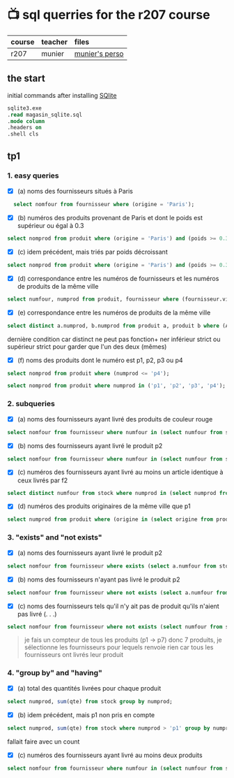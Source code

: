 # :tv: sql querries for the r207 course

| course      | teacher       | files                                                           |
| :---        |    :----      |          :---                                                   |
| r207        | munier        | [munier's perso](https://munier.perso.univ-pau.fr/temp/R207/)   |
 

## the start

initial commands after installing [SQlite](https://www.sqlite.org/download.html)

```sql
sqlite3.exe
.read magasin_sqlite.sql
.mode column
.headers on
.shell cls
```

## tp1

### 1. easy queries

- [x] (a) noms des fournisseurs situés à Paris
```sql
  select nomfour from fournisseur where (origine = 'Paris');
```

- [x] (b) numéros des produits provenant de Paris et dont le poids est supérieur ou égal à 0.3
```sql
select nomprod from produit where (origine = 'Paris') and (poids >= 0.3);
```

- [x] (c) idem précédent, mais triés par poids décroissant
```sql
select nomprod from produit where (origine = 'Paris') and (poids >= 0.3) order by poids desc;
```

- [x] (d) correspondance entre les numéros de fournisseurs et les numéros de produits de la même ville
```sql
select numfour, numprod from produit, fournisseur where (fournisseur.ville = produit.origine);
```

- [x] (e) correspondance entre les numéros de produits de la même ville
```sql
select distinct a.numprod, b.numprod from produit a, produit b where (A.origine = b.origine) and (a.numprod < b.numprod);
```
dernière condition car distinct ne peut pas fonction+
ner
inférieur strict ou supérieur strict pour garder que l'un des deux (mêmes)

- [x] (f) noms des produits dont le numéro est p1, p2, p3 ou p4
```sql
select nomprod from produit where (numprod <= 'p4');
```
```sql
select nomprod from produit where numprod in ('p1', 'p2', 'p3', 'p4');
```

### 2. subqueries

- [x] (a) noms des fournisseurs ayant livré des produits de couleur rouge
```sql
select nomfour from fournisseur where numfour in (select numfour from stock where numprod in (select numprod from produit where (couleur = 'rouge')));
```

- [x] (b) noms des fournisseurs ayant livré le produit p2
```sql
select nomfour from fournisseur where numfour in (select numfour from stock where (numprod = 'p2'));
```

- [x] (c) numéros des fournisseurs ayant livré au moins un article identique à ceux livrés par f2
```sql
select distinct numfour from stock where numprod in (select numprod from stock where (numfour = 'f2'));
```

- [x] (d) numéros des produits originaires de la même ville que p1
```sql
select numprod from produit where (origine in (select origine from produit where (numprod = 'p1')));
```

### 3. "exists" and "not exists"

- [x] (a) noms des fournisseurs ayant livré le produit p2
```sql
select nomfour from fournisseur where exists (select a.numfour from stock a where (numprod = 'p2') and fournisseur.numfour = a.numfour);
```

- [x] (b) noms des fournisseurs n'ayant pas livré le produit p2
```sql
select nomfour from fournisseur where not exists (select a.numfour from stock a where (numprod = 'p2') and fournisseur.numfour = a.numfour);
```

- [x] (c) noms des fournisseurs tels qu'il n'y ait pas de produit qu'ils n'aient pas livré (. . .)
```sql
select nomfour from fournisseur where not exists (select numfour from stock where not exists (select numprod from stock group by numprod having count(*) = 0));
```
> je fais un compteur de tous les produits (p1 -> p7) donc 7 produits, je sélectionne les fournisseurs pour lequels 
> renvoie rien car tous les fournisseurs ont livrés leur produit

### 4. "group by" and "having"

- [x] (a) total des quantités livrées pour chaque produit
```sql
select numprod, sum(qte) from stock group by numprod;
```

- [x] (b) idem précédent, mais p1 non pris en compte
```sql
select numprod, sum(qte) from stock where numprod > 'p1' group by numprod;
```
fallait faire avec un count

- [x] (c) numéros des fournisseurs ayant livré au moins deux produits
```sql
select nomfour from fournisseur where numfour in (select numfour from stock group by numfour having count(*) >= 2);
```